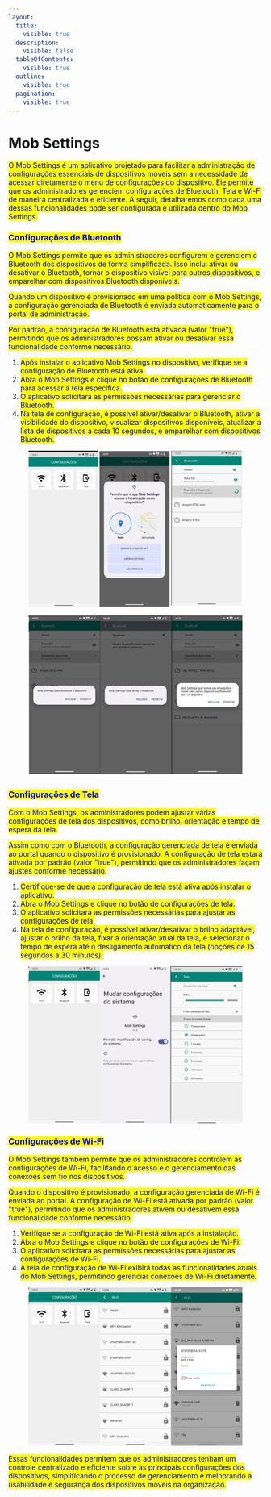 ```yaml
---
layout:
  title:
    visible: true
  description:
    visible: false
  tableOfContents:
    visible: true
  outline:
    visible: true
  pagination:
    visible: true
---
```


# Mob Settings

<mark style="color:blue;">O Mob Settings é um aplicativo projetado para facilitar a administração de configurações essenciais de dispositivos móveis sem a necessidade de acessar diretamente o menu de configurações do dispositivo. Ele permite que os administradores gerenciem configurações de Bluetooth, Tela e Wi-Fi de maneira centralizada e eficiente. A seguir, detalharemos como cada uma dessas funcionalidades pode ser configurada e utilizada dentro do Mob Settings.</mark>

### <mark style="color:blue;">**Configurações de Bluetooth**</mark>

<mark style="color:blue;">O Mob Settings permite que os administradores configurem e gerenciem o Bluetooth dos dispositivos de forma simplificada. Isso inclui ativar ou desativar o Bluetooth, tornar o dispositivo visível para outros dispositivos, e emparelhar com dispositivos Bluetooth disponíveis.</mark>

<mark style="color:blue;">Quando um dispositivo é provisionado em uma política com o Mob Settings, a configuração gerenciada de Bluetooth é enviada automaticamente para o portal de administração.</mark>

&#x20;<mark style="color:blue;">Por padrão, a configuração de Bluetooth está ativada (valor "true"), permitindo que os administradores possam ativar ou desativar essa funcionalidade conforme necessário.</mark>

1. <mark style="color:blue;">Após instalar o aplicativo Mob Settings no dispositivo, verifique se a configuração de Bluetooth está ativa.</mark>
2. <mark style="color:blue;">Abra o Mob Settings e clique no botão de configurações de Bluetooth para acessar a tela específica.</mark>
3. <mark style="color:blue;">O aplicativo solicitará as permissões necessárias para gerenciar o Bluetooth.</mark>
4. <mark style="color:blue;">Na tela de configuração, é possível ativar/desativar o Bluetooth, ativar a visibilidade do dispositivo, visualizar dispositivos disponíveis, atualizar a lista de dispositivos a cada 10 segundos, e emparelhar com dispositivos Bluetooth.</mark>

<figure><img src="../../../../.gitbook/assets/image (225).png" alt=""><figcaption></figcaption></figure>

<figure><img src="../../../../.gitbook/assets/image (226).png" alt=""><figcaption></figcaption></figure>

### <mark style="color:blue;">**Configurações de Tela**</mark>

<mark style="color:blue;">Com o Mob Settings, os administradores podem ajustar várias configurações de tela dos dispositivos, como brilho, orientação e tempo de espera da tela.</mark>

<mark style="color:blue;">Assim como com o Bluetooth, a configuração gerenciada de tela é enviada ao portal quando o dispositivo é provisionado. A configuração de tela estará ativada por padrão (valor "true"), permitindo que os administradores façam ajustes conforme necessário.</mark>

1. <mark style="color:blue;">Certifique-se de que a configuração de tela está ativa após instalar o aplicativo.</mark>
2. <mark style="color:blue;">Abra o Mob Settings e clique no botão de configurações de tela.</mark>
3. <mark style="color:blue;">O aplicativo solicitará as permissões necessárias para ajustar as configurações de tela.</mark>
4. <mark style="color:blue;">Na tela de configuração, é possível ativar/desativar o brilho adaptável, ajustar o brilho da tela, fixar a orientação atual da tela, e selecionar o tempo de espera até o desligamento automático da tela (opções de 15 segundos a 30 minutos).</mark>

<figure><img src="../../../../.gitbook/assets/image (229).png" alt=""><figcaption></figcaption></figure>

### <mark style="color:blue;">**Configurações de Wi-Fi**</mark>

<mark style="color:blue;">O Mob Settings também permite que os administradores controlem as configurações de Wi-Fi, facilitando o acesso e o gerenciamento das conexões sem fio nos dispositivos.</mark>

<mark style="color:blue;">Quando o dispositivo é provisionado, a configuração gerenciada de Wi-Fi é enviada ao portal. A configuração de Wi-Fi está ativada por padrão (valor "true"), permitindo que os administradores ativem ou desativem essa funcionalidade conforme necessário.</mark>

1. <mark style="color:blue;">Verifique se a configuração de Wi-Fi está ativa após a instalação.</mark>
2. <mark style="color:blue;">Abra o Mob Settings e clique no botão de configurações de Wi-Fi.</mark>
3. <mark style="color:blue;">O aplicativo solicitará as permissões necessárias para ajustar as configurações de Wi-Fi.</mark>
4. <mark style="color:blue;">A tela de configuração de Wi-Fi exibirá todas as funcionalidades atuais do Mob Settings, permitindo gerenciar conexões de Wi-Fi diretamente.</mark>

<figure><img src="../../../../.gitbook/assets/image (230).png" alt=""><figcaption></figcaption></figure>

<mark style="color:blue;">Essas funcionalidades permitem que os administradores tenham um controle centralizado e eficiente sobre as principais configurações dos dispositivos, simplificando o processo de gerenciamento e melhorando a usabilidade e segurança dos dispositivos móveis na organização.</mark>&#x20;
